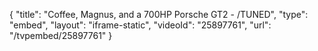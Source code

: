 {
    "title": "Coffee, Magnus, and a 700HP Porsche GT2 - \/TUNED",
    "type": "embed",
    "layout": "iframe-static",
    "videoId": "25897761",
    "url": "\/tvpembed\/25897761"
}